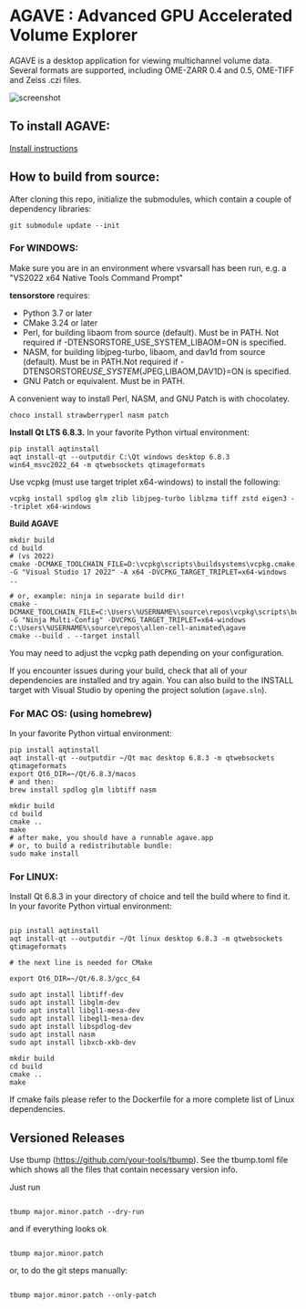# AGAVE : Advanced GPU Accelerated Volume Explorer

AGAVE is a desktop application for viewing multichannel volume data. Several formats are supported, including OME-ZARR 0.4 and 0.5, OME-TIFF and Zeiss .czi files.

![screenshot](https://github.com/user-attachments/assets/b96618f2-7020-4b93-936e-9b32b795ea83)

## To install AGAVE:

[Install instructions](INSTALL.md)

## How to build from source:

After cloning this repo, initialize the submodules, which contain a couple of dependency libraries:

```
git submodule update --init
```

### For WINDOWS:

Make sure you are in an environment where vsvarsall has been run, e.g. a "VS2022 x64 Native Tools Command Prompt"

**tensorstore** requires:

- Python 3.7 or later
- CMake 3.24 or later
- Perl, for building libaom from source (default). Must be in PATH. Not required if -DTENSORSTORE_USE_SYSTEM_LIBAOM=ON is specified.
- NASM, for building libjpeg-turbo, libaom, and dav1d from source (default). Must be in PATH.Not required if -DTENSORSTORE*USE_SYSTEM*{JPEG,LIBAOM,DAV1D}=ON is specified.
- GNU Patch or equivalent. Must be in PATH.

A convenient way to install Perl, NASM, and GNU Patch is with chocolatey.

```
choco install strawberryperl nasm patch
```

**Install Qt LTS 6.8.3.**
In your favorite Python virtual environment:

```
pip install aqtinstall
aqt install-qt --outputdir C:\Qt windows desktop 6.8.3 win64_msvc2022_64 -m qtwebsockets qtimageformats

```

Use vcpkg (must use target triplet x64-windows) to install the following:

```
vcpkg install spdlog glm zlib libjpeg-turbo liblzma tiff zstd eigen3 --triplet x64-windows
```

**Build AGAVE**

```
mkdir build
cd build
# (vs 2022)
cmake -DCMAKE_TOOLCHAIN_FILE=D:\vcpkg\scripts\buildsystems\vcpkg.cmake -G "Visual Studio 17 2022" -A x64 -DVCPKG_TARGET_TRIPLET=x64-windows ..

# or, example: ninja in separate build dir!
cmake -DCMAKE_TOOLCHAIN_FILE=C:\Users\%USERNAME%\source\repos\vcpkg\scripts\buildsystems\vcpkg.cmake -G "Ninja Multi-Config" -DVCPKG_TARGET_TRIPLET=x64-windows C:\Users\%USERNAME%\source\repos\allen-cell-animated\agave
cmake --build . --target install
```

You may need to adjust the vcpkg path depending on your configuration.

If you encounter issues during your build, check that all of your dependencies are installed and try again. You can also build to the INSTALL target with Visual Studio by opening the project solution (`agave.sln`).

### For MAC OS: (using homebrew)

In your favorite Python virtual environment:

```
pip install aqtinstall
aqt install-qt --outputdir ~/Qt mac desktop 6.8.3 -m qtwebsockets qtimageformats
export Qt6_DIR=~/Qt/6.8.3/macos
# and then:
brew install spdlog glm libtiff nasm

mkdir build
cd build
cmake ..
make
# after make, you should have a runnable agave.app
# or, to build a redistributable bundle:
sudo make install
```

### For LINUX:

Install Qt 6.8.3 in your directory of choice and tell the build where to find it.
In your favorite Python virtual environment:

```

pip install aqtinstall
aqt install-qt --outputdir ~/Qt linux desktop 6.8.3 -m qtwebsockets qtimageformats

# the next line is needed for CMake

export Qt6_DIR=~/Qt/6.8.3/gcc_64

sudo apt install libtiff-dev
sudo apt install libglm-dev
sudo apt install libgl1-mesa-dev
sudo apt install libegl1-mesa-dev
sudo apt install libspdlog-dev
sudo apt install nasm
sudo apt install libxcb-xkb-dev

mkdir build
cd build
cmake ..
make

```

If cmake fails please refer to the Dockerfile for a more complete list of Linux dependencies.

## Versioned Releases

Use tbump (https://github.com/your-tools/tbump). See the tbump.toml file which shows all the files that contain necessary version info.

Just run

```

tbump major.minor.patch --dry-run

```

and if everything looks ok

```

tbump major.minor.patch

```

or, to do the git steps manually:

```

tbump major.minor.patch --only-patch

```
